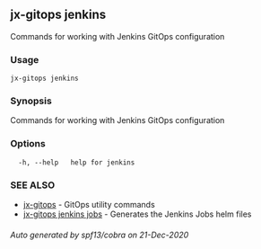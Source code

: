 ## jx-gitops jenkins

Commands for working with Jenkins GitOps configuration

### Usage

```
jx-gitops jenkins
```

### Synopsis

Commands for working with Jenkins GitOps configuration

### Options

```
  -h, --help   help for jenkins
```

### SEE ALSO

* [jx-gitops](jx-gitops.md)	 - GitOps utility commands
* [jx-gitops jenkins jobs](jx-gitops_jenkins_jobs.md)	 - Generates the Jenkins Jobs helm files

###### Auto generated by spf13/cobra on 21-Dec-2020
